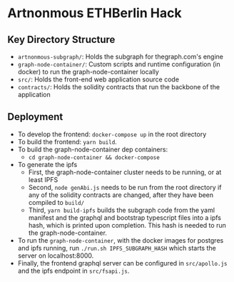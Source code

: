# Artnonmous ETHBerlin Hack

## Key Directory Structure
* `artnonmous-subgraph/`: Holds the subgraph for thegraph.com's engine
* `graph-node-container/`: Custom scripts and runtime configuration (in docker) to run the graph-node-container locally
* `src/`: Holds the front-end web application source code
* `contracts/`: Holds the solidity contracts that run the backbone of the application 

## Deployment
* To develop the frontend: `docker-compose up` in the root directory
* To build the frontend: `yarn build`.
* To build the graph-node-container dep containers: 
  * `cd graph-node-container && docker-compose`
* To generate the ipfs 
  * First, the graph-node-container cluster needs to be running, or at least IPFS
  * Second, `node genAbi.js` needs to be run from the root directory if any of the solidity contracts are changed, after they have been compiled to `build/`
  * Third, `yarn build-ipfs` builds the subgraph code from the yaml manifest and the graphql and bootstrap typescript files into a ipfs hash, which is printed upon completion. This hash is needed to run the graph-node-container.
* To run the `graph-node-container`, with the docker images for postgres and ipfs running, run `./run.sh IPFS_SUBGRAPH_HASH` which starts the server on localhost:8000.
* Finally, the frontend graphql server can be configured in `src/apollo.js` and the ipfs endpoint in `src/fsapi.js`.
